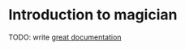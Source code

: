 # Introduction to magician

TODO: write [great documentation](http://jacobian.org/writing/great-documentation/what-to-write/)
